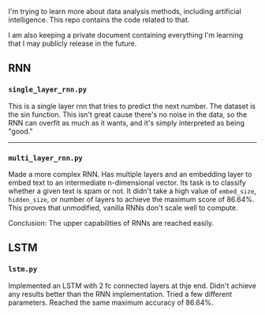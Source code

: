I'm trying to learn more about data analysis methods, including artificial intelligence. This repo contains the code related to that.

I am also keeping a private document containing everything I'm learning that I may publicly release in the future.


## RNN

### `single_layer_rnn.py`
This is a single layer rnn that tries to predict the next number. The dataset is the sin function. This isn't great cause there's no noise in the data, so the RNN can overfit as much as it wants, and it's simply interpreted as being "good." 

---

### `multi_layer_rnn.py`
Made a more complex RNN. Has multiple layers and an embedding layer to embed text to an intermediate n-dimensional vector. Its task is to classify whether a given text is spam or not. It didn't take a high value of `embed_size`, `hidden_size`, or number of layers to achieve the maximum score of 86.64%. This proves that unmodified, vanilla RNNs don't scale well to compute.

Conclusion: The upper capabilities of RNNs are reached easily.

## LSTM

### `lstm.py`
Implemented an LSTM with 2 fc connected layers at thje end. Didn't achieve any results better than the RNN implementation. Tried a few different parameters. Reached the same maximum accuracy of 86.64%.
